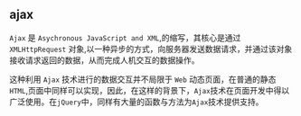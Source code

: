 ## ajax

`Ajax` 是 `Asychronous JavaScript and XML`,的缩写，其核心是通过 `XMLHttpRequest` 对象,以一种异步的方式，向服务器发送数据请求，并通过该对象接收请求返回的数据，从而完成人机交互的数据操作。

这种利用 `Ajax` 技术进行的数据交互并不局限于 `Web` 动态页面，在普通的静态 `HTML`,页面中同样可以实现，因此，在这样的背景下，`Ajax`技术在页面开发中得以广泛使用。在`jQuery`中，同样有大量的函数与方法为`Ajax`技术提供支持。